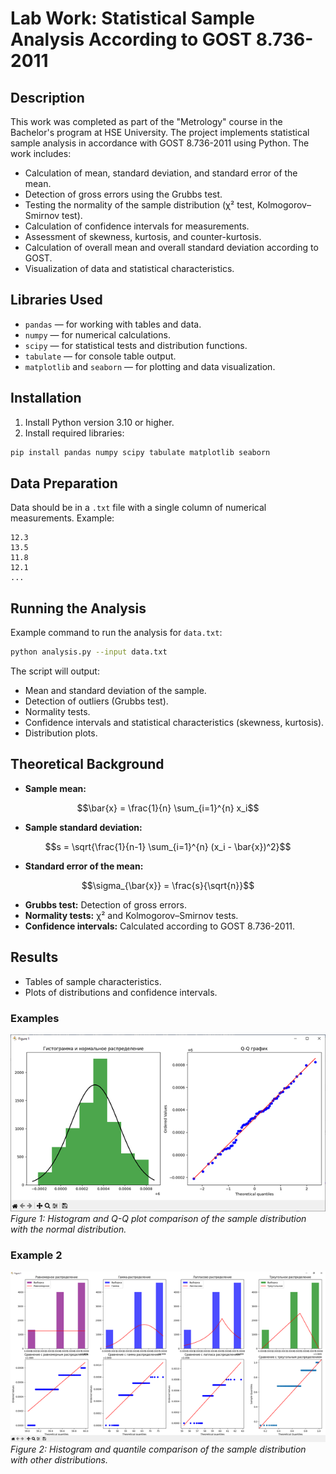 # Lab Work: Statistical Sample Analysis According to GOST 8.736-2011

## Description
This work was completed as part of the "Metrology" course in the Bachelor's program at HSE University. The project implements statistical sample analysis in accordance with GOST 8.736-2011 using Python. The work includes:

- Calculation of mean, standard deviation, and standard error of the mean.
- Detection of gross errors using the Grubbs test.
- Testing the normality of the sample distribution (χ² test, Kolmogorov–Smirnov test).
- Calculation of confidence intervals for measurements.
- Assessment of skewness, kurtosis, and counter-kurtosis.
- Calculation of overall mean and overall standard deviation according to GOST.
- Visualization of data and statistical characteristics.

## Libraries Used
- `pandas` — for working with tables and data.
- `numpy` — for numerical calculations.
- `scipy` — for statistical tests and distribution functions.
- `tabulate` — for console table output.
- `matplotlib` and `seaborn` — for plotting and data visualization.

## Installation
1. Install Python version 3.10 or higher.
2. Install required libraries:
```bash
pip install pandas numpy scipy tabulate matplotlib seaborn
```

## Data Preparation
Data should be in a `.txt` file with a single column of numerical measurements. Example:
```
12.3
13.5
11.8
12.1
...
```

## Running the Analysis
Example command to run the analysis for `data.txt`:
```bash
python analysis.py --input data.txt
```

The script will output:
- Mean and standard deviation of the sample.
- Detection of outliers (Grubbs test).
- Normality tests.
- Confidence intervals and statistical characteristics (skewness, kurtosis).
- Distribution plots.

## Theoretical Background
- **Sample mean:**
```math
\bar{x} = \frac{1}{n} \sum_{i=1}^{n} x_i
```

- **Sample standard deviation:**
```math
s = \sqrt{\frac{1}{n-1} \sum_{i=1}^{n} (x_i - \bar{x})^2}
```

- **Standard error of the mean:**
```math
\sigma_{\bar{x}} = \frac{s}{\sqrt{n}}
```

- **Grubbs test:** Detection of gross errors.
- **Normality tests:** χ² and Kolmogorov–Smirnov tests.
- **Confidence intervals:** Calculated according to GOST 8.736-2011.

## Results
- Tables of sample characteristics.
- Plots of distributions and confidence intervals.

### Examples
![Figure 1](images/normal_distribution_example.png)
<br>*Figure 1: Histogram and Q-Q plot comparison of the sample distribution with the normal distribution.*

### Example 2
![Figure 2](images/other_dist_examples.png)
<br>*Figure 2: Histogram and quantile comparison of the sample distribution with other distributions.*
